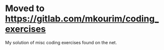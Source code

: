 # Moved to https://gitlab.com/mkourim/coding_exercises

My solution of misc coding exercises found on the net.
